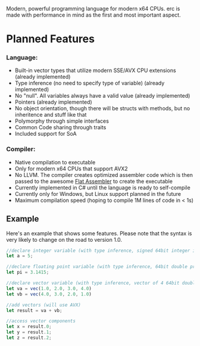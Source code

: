 Modern, powerful programming language for modern x64 CPUs. erc is made with performance in mind as the first and most important aspect.

# Planned Features
### Language:
- Built-in vector types that utilize modern SSE/AVX CPU extensions (already implemented)
- Type inference (no need to specify type of variable) (already implemented)
- No "null". All variables always have a valid value (already implemented)
- Pointers (already implemented)
- No object orientation, though there will be structs with methods, but no inheritence and stuff like that
- Polymorphy through simple interfaces
- Common Code sharing through traits
- Included support for SoA

### Compiler:
- Native compilation to executable
- Only for modern x64 CPUs that support AVX2
- No LLVM. The compiler creates optimized assembler code which is then passed to the awesome [Flat Assembler](https://flatassembler.net/) to create the executable
- Currently implemented in C# until the language is ready to self-compile
- Currently only for Windows, but Linux support planned in the future
- Maximum compilation speed (hoping to compile 1M lines of code in < 1s)

## Example
Here's an example that shows some features. Please note that the syntax is very likely to change on the road to version 1.0.
```javascript
//declare integer variable (with type inference, signed 64bit integer is default)
let a = 5;

//declare floating point variable (with type inference, 64bit double precision is default)
let pi = 3.1415;

//declare vector variable (with type inference, vector of 4 64bit double precision floats here)
let va = vec(1.0, 2.0, 3.0, 4.0)
let vb = vec(4.0, 3.0, 2.0, 1.0)

//add vectors (will use AVX)
let result = va + vb;

//access vector components
let x = result.0;
let y = result.1;
let z = result.2;
```
